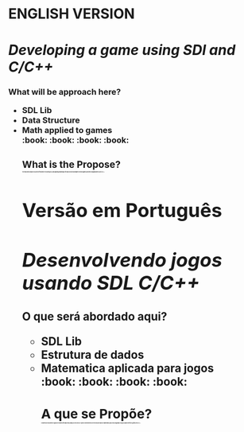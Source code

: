 

# ENGLISH VERSION
# ***Developing a game using SDl and C/C++***


<h3>What will be approach here?<h3\>

<ul>
<li>SDL Lib<li\><br>
<li>Data Structure<li\><br>
<li>Math applied to games <li\><br>
<ul\>
:book: :book: :book: :book: 

<h3>What is the Propose?<h3\>
<br><p style="font-size:2">The repository propose is save my files while I'm learning SDL and applying knowledges of Data structure and Math to create games and other programs with GUI in C/C++ <p\>


# Versão em Português
# ***Desenvolvendo jogos usando SDL C/C++***


<h3>O que será abordado aqui?<h3\>

<ul>
<li>SDL Lib<li\><br>
<li>Estrutura de dados<li\><br>
<li>Matematica aplicada para jogos<li\><br>
<ul\>
:book: :book: :book: :book: 

<h3>A que se Propõe?<h3\>
<br><p style="font-size:2"> O objetivo do repositório é gravar de maneira filtrada meus avanços com Lib SDL e aplico conhecimentos de estrutura de dados e Matemática para criar programas e jogos  usando interface grafica em C/C++ <p\>


